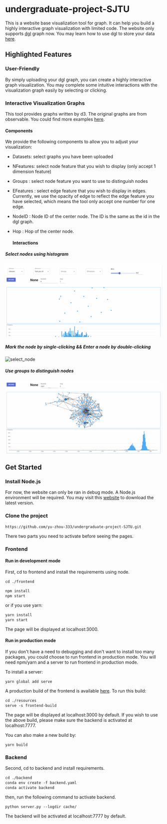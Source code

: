# undergraduate-project-SJTU

This is a website base visualization tool for graph.  It can help you build a highly interactive graph visualization with limited code. The website only supports [dgl](https://www.dgl.ai/) graph now.  You may learn how to use dgl to store your data [here](https://docs.dgl.ai/).

## Highlighted Features

### User-Friendly

By simply uploading your dgl graph, you can create a highly interactive graph visualization. You may complete some intuitive interactions with the visualization graph easily by selecting or clicking.

### Interactive Visualization Graphs

This tool provides graphs written by d3. The original graphs are from observable. You could find more examples [here](https://observablehq.com/@d3/charts?collection=@d3/charts).  

#### Components

We provide the following components to allow you to adjust your visualization:

- Datasets: select graphs you have been uploaded
- NFeatures: select node feature that you wish to display (only accept 1 dimension feature)
- Groups : select node feature you want to use to distinguish nodes
- EFeatures : select edge feature that you wish to display in edges. Currently, we use the opacity of edge to reflect the edge feature you have selected, which means the tool only accept one number for one edge.
- NodeID : Node ID of the center node. The ID is the same as the id in the dgl graph.
- Hop : Hop of the center node.

  #### Interactions

##### Select nodes using histogram

![hist](image/hist.gif)

##### Mark the node by single-clicking && Enter a node by double-clicking

![select_node](image/select_node.gif)

##### Use groups to distinguish nodes

![groups](image/groups.gif)

## Get Started

### Install Node.js

For now, the website can only be ran in debug mode.  A Node.js environment will be required. You may visit this [website](https://nodejs.org/en/) to download the latest version.

### Clone the project

```
https://github.com/yu-zhou-333/undergraduate-project-SJTU.git
```

There two parts you need to activate before seeing the pages.

### Frontend

#### Run in development mode

First, cd to frontend and install the requirements using node.

```
cd ./frontend
```

```
npm install
npm start
```

or if you use yarn: 

```
yarn install
yarn start 
```

The page will be displayed at localhost:3000.

#### Run in production mode

If you don't have a need to debugging and don't want to install too many packages, you could choose to run frontend in production mode. You will need npm/yarn and a server to run frontend in production mode.

To install a server:

``````  
yarn global add serve
``````

A production build of the frontend is available [here](./resources). To run this build:

``` 
cd ./resources
serve -s frontend-build
```

The page will be displayed at localhost:3000 by default. If you wish to use the above build, please make sure the backend is activated at localhost:7777.

You can also make a new build by:

```
yarn build
```

### Backend

Second, cd to backend and install requirements.

```
cd ./backend
conda env create -f backend.yaml
conda activate backend
```

then, run the following command to activate backend.

```
python server.py --logdir cache/
```

The backend will be activated at localhost:7777 by default.
